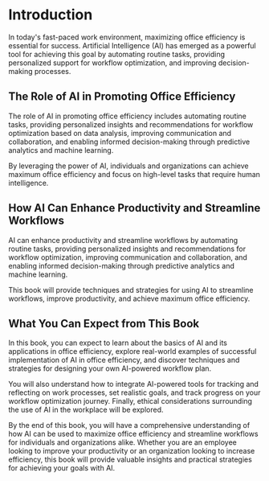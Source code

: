 Introduction
============

In today's fast-paced work environment, maximizing office efficiency is essential for success. Artificial Intelligence (AI) has emerged as a powerful tool for achieving this goal by automating routine tasks, providing personalized support for workflow optimization, and improving decision-making processes.

The Role of AI in Promoting Office Efficiency
---------------------------------------------

The role of AI in promoting office efficiency includes automating routine tasks, providing personalized insights and recommendations for workflow optimization based on data analysis, improving communication and collaboration, and enabling informed decision-making through predictive analytics and machine learning.

By leveraging the power of AI, individuals and organizations can achieve maximum office efficiency and focus on high-level tasks that require human intelligence.

How AI Can Enhance Productivity and Streamline Workflows
--------------------------------------------------------

AI can enhance productivity and streamline workflows by automating routine tasks, providing personalized insights and recommendations for workflow optimization, improving communication and collaboration, and enabling informed decision-making through predictive analytics and machine learning.

This book will provide techniques and strategies for using AI to streamline workflows, improve productivity, and achieve maximum office efficiency.

What You Can Expect from This Book
----------------------------------

In this book, you can expect to learn about the basics of AI and its applications in office efficiency, explore real-world examples of successful implementation of AI in office efficiency, and discover techniques and strategies for designing your own AI-powered workflow plan.

You will also understand how to integrate AI-powered tools for tracking and reflecting on work processes, set realistic goals, and track progress on your workflow optimization journey. Finally, ethical considerations surrounding the use of AI in the workplace will be explored.

By the end of this book, you will have a comprehensive understanding of how AI can be used to maximize office efficiency and streamline workflows for individuals and organizations alike. Whether you are an employee looking to improve your productivity or an organization looking to increase efficiency, this book will provide valuable insights and practical strategies for achieving your goals with AI.
